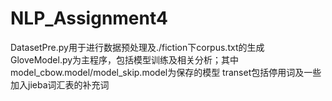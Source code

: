 # NLP_Assignment4
DatasetPre.py用于进行数据预处理及./fiction下corpus.txt的生成
GloveModel.py为主程序，包括模型训练及相关分析；其中model_cbow.model/model_skip.model为保存的模型
transet包括停用词及一些加入jieba词汇表的补充词
